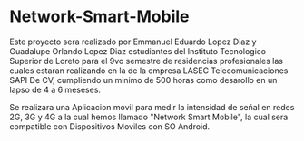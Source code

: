 # Network-Smart-Mobile

Este proyecto sera realizado por Emmanuel Eduardo Lopez Diaz y Guadalupe Orlando Lopez Diaz estudiantes del Instituto Tecnologico 
Superior de Loreto para el 9vo semestre de residencias profesionales las cuales estaran realizando en la de la empresa LASEC 
Telecomunicaciones SAPI De CV, cumpliendo un minimo de 500 horas como desarollo en un lapso de 4 a 6 meseses.

Se realizara una Aplicacion movil para medir la intensidad de señal en redes 2G, 3G y 4G a la cual hemos llamado 
"Network Smart Mobile", la cual sera compatible con Dispositivos Moviles con SO Android.
